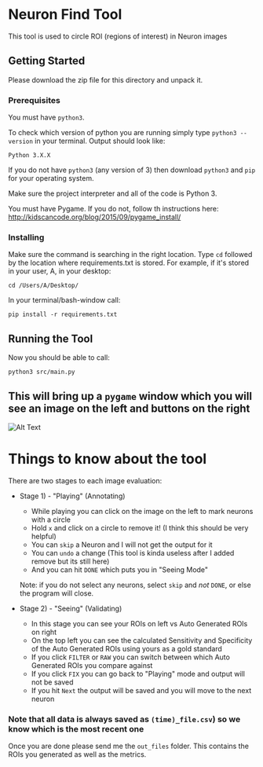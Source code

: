 # Neuron Find Tool

This tool is used to circle ROI (regions of interest) in Neuron images

## Getting Started

Please download the zip file for this directory and unpack it.

### Prerequisites

You must have `python3`.

To check which version of python you are running simply type `python3 --version` in your terminal.
Output should look like:
```
Python 3.X.X 
```

If you do not have `python3` (any version of 3) then download `python3` and `pip` for your operating system.

Make sure the project interpreter and all of the code is Python 3.

You must have Pygame. If you do not, follow th instructions here:
http://kidscancode.org/blog/2015/09/pygame_install/

### Installing
Make sure the command is searching in the right location. Type `cd`
followed by the location where requirements.txt is stored. For example, if it's stored in your user, A, in your desktop:
```
cd /Users/A/Desktop/
```

In your terminal/bash-window call:
```
pip install -r requirements.txt
```


## Running the Tool

Now you should be able to call:
```
python3 src/main.py
```



## This will bring up a `pygame` window which you will see an image on the left and buttons on the right

![Alt Text](https://media.giphy.com/media/5563MfG2K6ANPCUnAb/giphy.gif)

# Things to know about the tool

There are two stages to each image evaluation:
*   Stage 1) - "Playing" (Annotating)
      * While playing you can click on the image on the left to mark neurons with a circle
      * Hold `x` and click on a circle to remove it! (I think this should be very helpful)
      * You can `skip` a Neuron and I will not get the output for it
      * You can `undo` a change (This tool is kinda useless after I added remove but its still here)
      * And you can hit `DONE` which puts you in "Seeing Mode"
      
      Note: if you do not select any neurons, select `skip` and _not_ `DONE`, or else the program will close.
      
*   Stage 2) - "Seeing" (Validating)
      * In this stage you can see your ROIs on left vs Auto Generated ROIs on right
      * On the top left you can see the calculated Sensitivity and Specificity of the Auto Generated ROIs using yours as a gold standard
      * If you click `FILTER` or `RAW` you can switch between which Auto Generated ROIs you compare against
      * If you click `FIX` you can go back to "Playing" mode and output will not be saved
      * If you hit `Next` the output will be saved and you will move to the next neuron
      
### Note that all data is always saved as `(time)_file.csv`) so we know which is the most recent one

Once you are done please send me the `out_files` folder. This contains the ROIs you generated as well as the metrics.












